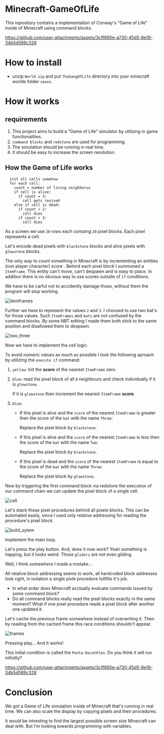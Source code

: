 # Minecraft-GameOfLife

This repository contains a implementation of Conway's "Game of Life" inside of Minecraft using command blocks.

https://github.com/user-attachments/assets/3c1f660e-a730-45d5-8e19-34b5d589c328

# How to install
- unzip `World.zip` and put `TheGangOfLife` directory into your minecraft worlds folder `saves`. 


# How it works

## requirements
1. This project aims to build a "Game of Life" simulator by utilizing in game functionalities.
2. `command blocks` and `redstone` are used for programming.
3. The simulation should be running in real time.
4. It should be easy to increase the screen resolution.

## How the Game of Life works
```
  init all cells somehow
  for each cell:
    count = number of living neighborus
    if cell is alive:
      if count = 3:
        cell gets revived
    else if cell is dead:
      if count < 2:
        cell dies
      if count > 3:
        cell dies
```
As a screen we use `20` rows each containg `20` pixel blocks. Each pixel represents a cell. 

Let's encode dead pixels with `blackstone` blocks and alive pixels with `glowstone` blocks.

The only way to count something in Minecraft is by incrementing an entities (non player character) score .
Behind each pixel block I summoned a `ItemFrame`. This entity can't move, can't despawn and is easy to place.
In addition there is no obvious way to use scores outside of `if` conditions.

We have to be carful not to accidently damage those, without them the program will stop working.

![itemframes](https://github.com/user-attachments/assets/1940732c-f6f0-44e9-9486-f0efcdda5b0c)

Further we have to represent the values `2` and `3`. 
I choosed to use two bat's for those values. 
Such `ItemFrames` and `bats` are not confused by the command blocks.
By some NBT editing I made them both stick to the same position and disallowed them to despawn. 

![two_three](https://github.com/user-attachments/assets/c02f664d-c180-4aa7-882e-38841f6dc241)

Now we have to implement the cell logic.

To avoid numeric values as much as possible I took the following aproach by utilizing the `execute if` command:
1. `yellow`: Init the **score** of the nearest `ItemFrame` zero. 
2. `blue`: read the pixel block of all `8` neighbours and check individually if it is `glowstone`.
   
    If it is `glowstone` then increment the nearest `ItemFrame` **score**.
   
4. `blue`:
    - If this pixel is alive and the `score` of the nearest `ItemFrame` is greater then the score of the `bat` with the name `Three`:
  
      Replace the pixel block by `blackstone`.
    - If this pixel is alive and the `score` of the nearest `ItemFrame` is less then the score of the `bat` with the name `Two`: 

      Replace the pixel block by `blackstone`.
    - If this pixel is dead and the `score` of the nearest `ItemFrame` is equal to the score of the `bat` with the name `Three`:
  
      Replace the pixel block by `glowstone`.
   

Now by triggering the first command block via redstone the execution of our command chain we can update the pixel block of a single cell.

![cell](https://github.com/user-attachments/assets/4972ce82-be88-4a60-ad73-dd13b212173f)

Let's stack those pixel procedures behind all pixele blocks.
This can be automated easily, since I used only relative addressing for reading the procedure's pixel block.

![build_sytem](https://github.com/user-attachments/assets/7eb0baf7-caca-437e-b1c5-0093e53f5417)

Implement the main loop.

Let's press the play button.
And, does it now work? 
Yeah something is happing, but it looks weird. 
Those `gliders` are not even gliding.

Well, I think somewhere I made a mistake...

All relative block addressing seems to work, all hardcoded block addresses look right, in isolation a single pixle procedure fullfills it's job.
- In what order does Minecraft acctually evaluate commands issued by some command block?
- Do all command blocks really read the pixel blocks exactly in the same moment?
What if one pixel procedure reads a pixel block after another one updated it. 

Let's cache the previous frame somewhere instead of overwriting it.
Then by reading from the cached frame this race conditions shouldn't appear.

![frames](https://github.com/user-attachments/assets/508d8e13-f942-42e6-822d-23950db3f063)

Pressing play...
And it works!

This initial condition is called the `Penta-Decathlon`.
Do you think it will run infinitly?

https://github.com/user-attachments/assets/3c1f660e-a730-45d5-8e19-34b5d589c328

# Conclusion

We got a Game of Life simulation inside of Minecraft that's running in real time. 
We can also scale the display by copying pixels and their procedures.

It would be intresting to find the largest possible screen size Minecraft can deal with.
But I'm looking towards programming with variables.
